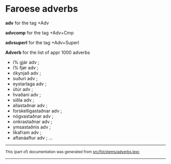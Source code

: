 # Faroese adverbs

**adv** for the tag +Adv

**advcomp** for the tag +Adv+Cmp

**advsuperl** for the tag +Adv+Superl

**Adverb** for the list of appr 1000 adverbs

* í% gjár adv ; 
* í% fjør adv ; 
* ókynjað adv ; 
* suðuri adv ; 
* eystarlaga adv ; 
* útúr adv ; 
* hvaðani adv ; 
* síðla adv ; 
* allastaðnar adv ; 
* forskelligastaðnar adv ; 
* nógvastaðnar adv ; 
* onkrastaðnar adv ; 
* ymsastaðnis adv ; 
* líkafram adv ; 
* aftanáaftur adv ; 
...

* * *

<small>This (part of) documentation was generated from [src/fst/stems/adverbs.lexc](https://github.com/giellalt/lang-fao/blob/main/src/fst/stems/adverbs.lexc)</small>

---

